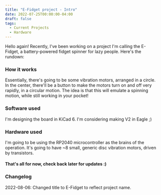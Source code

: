 ```yaml
---
title: "E-Fidget project - Intro"
date: 2022-07-25T00:00:00-04:00
draft: false
tags:
  - Current Projects
  - Hardware
---
```


Hello again! Recently, I've been working on a project I'm calling the E-Fidget, a battery-powered fidget spinner for lazy people. Here's the rundown:

### How it works

Essentially, there's going to be some vibration motors, arranged in a circle. In the center,
there'll be a button to make the motors turn on and off very rapidly, in a circular motion.
The idea is that this will emulate a spinning motion, while still working in your pocket!

### Software used

I'm designing the board in KiCad 6. I'm considering making V2 in Eagle ;)

### Hardware used

I'm going to be using the RP2040 microcontroller as the brains of the operation. It's going to have ~8 small, generic disc
vibration motors, driven by transistors.

#### That's all for now, check back later for updates :)

### Changelog

2022-08-06: Changed title to E-Fidget to reflect project name.
